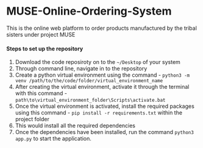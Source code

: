 # MUSE-Online-Ordering-System
This is the online web platform to order products manufactured by the tribal sisters under project MUSE

#### Steps to set up the repository
1. Download the code reposiroty on to the ```~/Desktop``` of your system
2. Through command line, navigate in to the repository
3. Create a python virtual environment using the command - ```python3 -m venv /path/to/the/code/folder/virtual_environment_name```
4. After creating the virtual environment, activate it through the terminal with this command - ```path\to\virtual_environment_folder\Scripts\activate.bat```
5. Once the virtual environment is activated, install the required packages using this command - ```pip install -r requirements.txt``` within the project folder
6. This would install all the required dependencies 
7. Once the dependencies have been installed, run the command ```python3 app.py``` to start the application.
